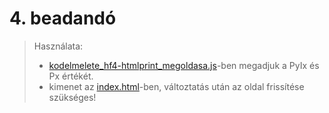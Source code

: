 # 4. beadandó
> Használata:
>
> - [kodelmelete_hf4-htmlprint_megoldasa.js](https://github.com/gabboraron/informacio_es_kodelmelet/blob/main/kodelmelete_hf4/kodelmelete_hf4-htmlprint_megoldasa.js)-ben megadjuk a PyIx és Px értékét.
> - kimenet az [index.html](https://github.com/gabboraron/informacio_es_kodelmelet/blob/main/kodelmelete_hf4/index.html)-ben, változtatás után az oldal frissítése szükséges!
